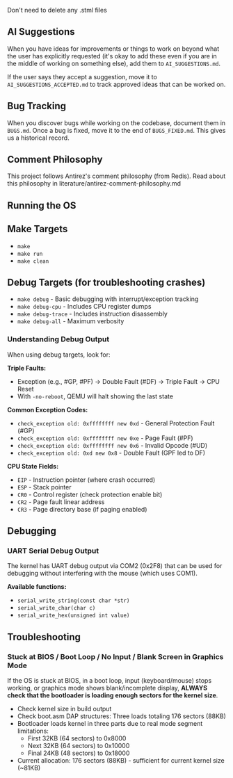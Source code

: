 Don't need to delete any .stml files

## AI Suggestions

When you have ideas for improvements or things to work on beyond what the user has explicitly requested (it's okay to add these even if you are in the middle of working on something else), add them to `AI_SUGGESTIONS.md`. 

If the user says they accept a suggestion, move it to `AI_SUGGESTIONS_ACCEPTED.md` to track approved ideas that can be worked on.

## Bug Tracking

When you discover bugs while working on the codebase, document them in `BUGS.md`. Once a bug is fixed, move it to the end of `BUGS_FIXED.md`. This gives us a historical record.

## Comment Philosophy
This project follows Antirez's comment philosophy (from Redis). Read about this philosophy in literature/antirez-comment-philosophy.md

## Running the OS

## Make Targets
- `make` 
- `make run` 
- `make clean` 

## Debug Targets (for troubleshooting crashes)
- `make debug` - Basic debugging with interrupt/exception tracking
- `make debug-cpu` - Includes CPU register dumps
- `make debug-trace` - Includes instruction disassembly
- `make debug-all` - Maximum verbosity

### Understanding Debug Output

When using debug targets, look for:

**Triple Faults:**
- Exception (e.g., #GP, #PF) → Double Fault (#DF) → Triple Fault → CPU Reset
- With `-no-reboot`, QEMU will halt showing the last state

**Common Exception Codes:**
- `check_exception old: 0xffffffff new 0xd` - General Protection Fault (#GP)
- `check_exception old: 0xffffffff new 0xe` - Page Fault (#PF)
- `check_exception old: 0xffffffff new 0x6` - Invalid Opcode (#UD)
- `check_exception old: 0xd new 0x8` - Double Fault (GPF led to DF)

**CPU State Fields:**
- `EIP` - Instruction pointer (where crash occurred)
- `ESP` - Stack pointer
- `CR0` - Control register (check protection enable bit)
- `CR2` - Page fault linear address
- `CR3` - Page directory base (if paging enabled)

## Debugging

### UART Serial Debug Output
The kernel has UART debug output via COM2 (0x2F8) that can be used for debugging without interfering with the mouse (which uses COM1).

**Available functions:**
- `serial_write_string(const char *str)` 
- `serial_write_char(char c)` 
- `serial_write_hex(unsigned int value)` 


## Troubleshooting

### Stuck at BIOS / Boot Loop / No Input / Blank Screen in Graphics Mode
If the OS is stuck at BIOS, in a boot loop, input (keyboard/mouse) stops working, or graphics mode shows blank/incomplete display, **ALWAYS check that the bootloader is loading enough sectors for the kernel size**. 
- Check kernel size in build output
- Check boot.asm DAP structures: Three loads totaling 176 sectors (88KB)
- Bootloader loads kernel in three parts due to real mode segment limitations:
  - First 32KB (64 sectors) to 0x8000
  - Next 32KB (64 sectors) to 0x10000  
  - Final 24KB (48 sectors) to 0x18000
- Current allocation: 176 sectors (88KB) - sufficient for current kernel size (~81KB)

